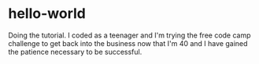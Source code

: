 # hello-world
Doing the tutorial.
I coded as a teenager and I'm trying the free code camp challenge to get back into the business now that I'm 40 and I
have gained the patience necessary to be successful.
